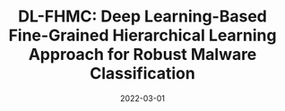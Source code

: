 ---
title: "DL-FHMC: Deep Learning-Based Fine-Grained Hierarchical Learning Approach for Robust Malware Classification"
collection: publications
permalink: /publication/2022-01-01-DL-FHMC-Deep-Learning-Based-Fine-Grained-Hierarchical-Learning-Approach-for-Robust-Malware-Classification
date: 2022-03-01
venue: 'IEEE Trans. Dependable Secur. Comput.'
link: 'https://doi.org/10.1109/TDSC.2021.3097296'
github: 'https://github.com/davidmohaisen/SGEA'
citation: ' Ahmed Abusnaina,  Mohammed Abuhamad,  Hisham Alasmary,  Afsah Anwar,  Rhongho Jang,  Saeed Salem,  DaeHun Nyang,  David Mohaisen, &quot;DL-FHMC: Deep Learning-Based Fine-Grained Hierarchical Learning Approach for Robust Malware Classification.&quot; IEEE Trans. Dependable Secur. Comput., 2022.'
---